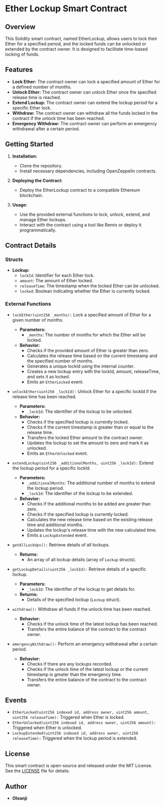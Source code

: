 # Ether Lockup Smart Contract

## Overview

This Solidity smart contract, named EtherLockup, allows users to lock their Ether for a specified period, and the locked funds can be unlocked or extended by the contract owner. It is designed to facilitate time-based locking of funds.

## Features

- **Lock Ether:** The contract owner can lock a specified amount of Ether for a defined number of months.
- **Unlock Ether:** The contract owner can unlock Ether once the specified release time is reached.
- **Extend Lockup:** The contract owner can extend the lockup period for a specific Ether lock.
- **Withdraw:** The contract owner can withdraw all the funds locked in the contract if the unlock time has been reached.
- **Emergency Withdraw:** The contract owner can perform an emergency withdrawal after a certain period.

## Getting Started

1. **Installation:**
   - Clone the repository.
   - Install necessary dependencies, including OpenZeppelin contracts.

2. **Deploying the Contract:**
   - Deploy the EtherLockup contract to a compatible Ethereum blockchain.

3. **Usage:**
   - Use the provided external functions to lock, unlock, extend, and manage Ether lockups.
   - Interact with the contract using a tool like Remix or deploy it programmatically.

## Contract Details

### Structs

- **Lockup:**
  - `lockId`: Identifier for each Ether lock.
  - `amount`: The amount of Ether locked.
  - `releaseTime`: The timestamp when the locked Ether can be unlocked.
  - `locked`: Boolean indicating whether the Ether is currently locked.

### External Functions

- `lockEther(uint256 _months):` Lock a specified amount of Ether for a given number of months.
  - **Parameters:**
    - `_months`: The number of months for which the Ether will be locked.
  - **Behavior:**
    - Checks if the provided amount of Ether is greater than zero.
    - Calculates the release time based on the current timestamp and the specified number of months.
    - Generates a unique lockId using the internal counter.
    - Creates a new lockup entry with the lockId, amount, releaseTime, and sets it as locked.
    - Emits an `EtherLocked` event.

- `unlockEther(uint256 _lockId):` Unlock Ether for a specific lockId if the release time has been reached.
  - **Parameters:**
    - `_lockId`: The identifier of the lockup to be unlocked.
  - **Behavior:**
    - Checks if the specified lockup is currently locked.
    - Checks if the current timestamp is greater than or equal to the release time.
    - Transfers the locked Ether amount to the contract owner.
    - Updates the lockup to set the amount to zero and mark it as unlocked.
    - Emits an `EtherUnlocked` event.

- `extendLockup(uint256 _additionalMonths, uint256 _lockId):` Extend the lockup period for a specific lockId.
  - **Parameters:**
    - `_additionalMonths`: The additional number of months to extend the lockup period.
    - `_lockId`: The identifier of the lockup to be extended.
  - **Behavior:**
    - Checks if the additional months to be added are greater than zero.
    - Checks if the specified lockup is currently locked.
    - Calculates the new release time based on the existing release time and additional months.
    - Updates the lockup's release time with the new calculated time.
    - Emits a `LockupExtended` event.

- `getAllLockUps():` Retrieve details of all lockups.
  - **Returns:**
    - An array of all lockup details (array of `Lockup` structs).

- `getLockupDetails(uint256 _lockId):` Retrieve details of a specific lockup.
  - **Parameters:**
    - `_lockId`: The identifier of the lockup to get details for.
  - **Returns:**
    - Details of the specified lockup (`Lockup` struct).

- `withdraw():` Withdraw all funds if the unlock time has been reached.
  - **Behavior:**
    - Checks if the unlock time of the latest lockup has been reached.
    - Transfers the entire balance of the contract to the contract owner.

- `emergencyWithdraw():` Perform an emergency withdrawal after a certain period.
  - **Behavior:**
    - Checks if there are any lockups recorded.
    - Checks if the unlock time of the latest lockup or the current timestamp is greater than the emergency time.
    - Transfers the entire balance of the contract to the contract owner.

## Events

- `EtherLocked(uint256 indexed id, address owner, uint256 amount, uint256 releaseTime):` Triggered when Ether is locked.
- `EtherUnlocked(uint256 indexed id, address owner, uint256 amount):` Triggered when Ether is unlocked.
- `LockupExtended(uint256 indexed id, address owner, uint256 releaseTime):` Triggered when the lockup period is extended.

## License

This smart contract is open-source and released under the MIT License. See the [LICENSE](LICENSE) file for details.

## Author

- **Oleanji**

